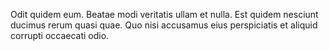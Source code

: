 Odit quidem eum.
Beatae modi veritatis ullam et nulla.
Est quidem nesciunt ducimus rerum quasi quae.
Quo nisi accusamus eius perspiciatis et aliquid corrupti occaecati odio.